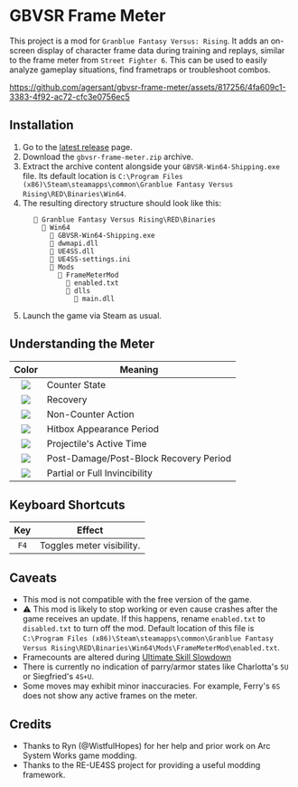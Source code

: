 # GBVSR Frame Meter

This project is a mod for `Granblue Fantasy Versus: Rising`. It adds an on-screen display of character frame data during training and replays, similar to the frame meter from `Street Fighter 6`. This can be used to easily analyze gameplay situations, find frametraps or troubleshoot combos.

https://github.com/agersant/gbvsr-frame-meter/assets/817256/4fa609c1-3383-4f92-ac72-cfc3e0756ec5

## Installation

1. Go to the [latest release](https://github.com/agersant/gbvsr-frame-meter/releases/latest) page.
2. Download the `gbvsr-frame-meter.zip` archive.
3. Extract the archive content alongside your `GBVSR-Win64-Shipping.exe` file. Its default location is `C:\Program Files (x86)\Steam\steamapps\common\Granblue Fantasy Versus Rising\RED\Binaries\Win64`.
4. The resulting directory structure should look like this:

```
      📁 Granblue Fantasy Versus Rising\RED\Binaries
        📁 Win64
          📄 GBVSR-Win64-Shipping.exe
          📄 dwmapi.dll
          📄 UE4SS.dll
          📄 UE4SS-settings.ini
          📁 Mods
            📁 FrameMeterMod
              📄 enabled.txt
              📁 dlls
                📄 main.dll
```

5. Launch the game via Steam as usual.

## Understanding the Meter

|                         Color                          | Meaning                                |
| :----------------------------------------------------: | -------------------------------------- |
| <img src="https://placehold.co/21x36/00B796/00B796" /> | Counter State                          |
| <img src="https://placehold.co/21x36/0170BE/0170BE" /> | Recovery                               |
| <img src="https://placehold.co/21x36/42F8FD/42F8FD" /> | Non-Counter Action                     |
| <img src="https://placehold.co/21x36/CC2B67/CC2B67" /> | Hitbox Appearance Period               |
| <img src="https://placehold.co/21x36/C98002/C98002" /> | Projectile's Active Time               |
| <img src="https://placehold.co/21x36/FFF830/FFF830" /> | Post-Damage/Post-Block Recovery Period |
| <img src="https://placehold.co/21x36/F1F1F0/F1F1F0" /> | Partial or Full Invincibility          |

## Keyboard Shortcuts

| Key  | Effect                    |
| :--: | ------------------------- |
| `F4` | Toggles meter visibility. |

## Caveats

- This mod is not compatible with the free version of the game.
- ⚠ This mod is likely to stop working or even cause crashes after the game receives an update. If this happens, rename `enabled.txt` to `disabled.txt` to turn off the mod. Default location of this file is `C:\Program Files (x86)\Steam\steamapps\common\Granblue Fantasy Versus Rising\RED\Binaries\Win64\Mods\FrameMeterMod\enabled.txt`.
- Framecounts are altered during [Ultimate Skill Slowdown](https://www.dustloop.com/w/GBVSR/Mechanics#Ultimate_Skill_Slowdown)
- There is currently no indication of parry/armor states like Charlotta's `5U` or Siegfried's `4S+U`.
- Some moves may exhibit minor inaccuracies. For example, Ferry's `6S` does not show any active frames on the meter.

## Credits

- Thanks to Ryn (@WistfulHopes) for her help and prior work on Arc System Works game modding.
- Thanks to the RE-UE4SS project for providing a useful modding framework.
